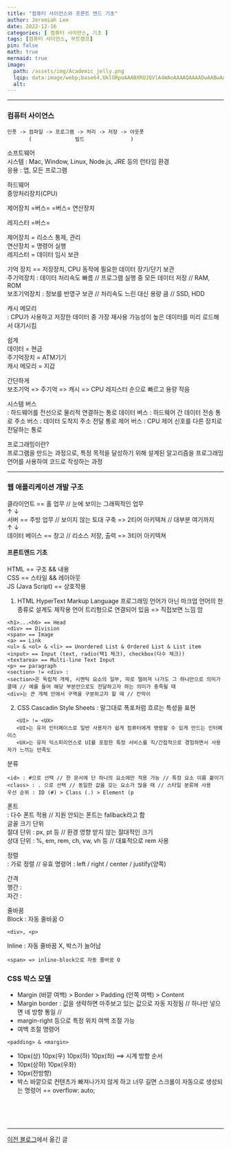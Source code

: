 ```yaml
---
title: "컴퓨터 사이언스와 프론트 엔드 기초"
author: Jeremiah Lee
date: 2022-12-16
categories: [ 컴퓨터 사이언스, 기초 ]
tags: [컴퓨터 사이언스, 부트캠프]
pin: false
math: true
mermaid: true
image: 
  path: /assets/img/Academic_jelly.png
  lqip: data:image/webp;base64,UklGRpoAAABXRUJQVlA4WAoAAAAQAAAADwAABwAAQUxQSDIAAAARL0AmbZurmr57yyIiqE8oiG0bejIYEQTgqiDA9vqnsUSI6H+oAERp2HZ65qP/VIAWAFZQOCBCAAAA8AEAnQEqEAAIAAVAfCWkAALp8sF8rgRgAP7o9FDvMCkMde9PK7euH5M1m6VWoDXf2FkP3BqV0ZYbO6NA/VFIAAAA
  alt: 
---
```

***

### **컴퓨터 사이언스**
```
인풋 -> 컴파일 -> 프로그램 -> 처리 -> 저장 -> 아웃풋   
       (              빌드               )
```


소프트웨어   
시스템 : Mac, Window, Linux, Node.js, JRE 등의 런타임 환경   
응용 : 앱, 모든 프로그램   

하드웨어   
중앙처리장치(CPU)   

제어장치 =버스= =버스= 연산장치   

레지스터 =버스=   

제어장치 = 리소스 통제, 관리   
연산장치 = 명령어 실행   
레지스터 = 데이터 임시 보관   

기억 장치
== 저장장치, CPU 동작에 필요한 데이터 장기/단기 보관   
주기억장치 : 데이터 처리속도 빠름 // 프로그램 실행 중 모든 데이터 저장 // RAM, ROM   
보조기억장치 : 정보를 반영구 보관 // 처리속도 느린 대신 용량 큼 // SSD, HDD   

캐시 메모리   
: CPU가 사용하고 저장한 데이터 중 가장 재사용 가능성이 높은 데이터를 미리 로드해서 대기시킴

쉽게   
데이터 = 현금   
주기억장치 = ATM기기   
캐시 메모리 = 지갑   

간단하게   
보조기억 => 주기억 => 캐시 => CPU 레지스터 순으로 빠르고 용량 작음

시스템 버스   
: 하드웨어를 전선으로 물리적 연결하는 통로
데이터 버스 : 하드웨어 간 데이터 전송 통로
주소 버스 : 데이터 도착지 주소 전달 통로
제어 버스 : CPU 제어 신호를 다른 장치로 전달하는 통로


프로그래밍이란?   
프로그램을 만드는 과정으로, 특정 목적을 달성하기 위해 설계된 알고리즘을 프로그래밍 언어를 사용하여 코드로 작성하는 과정

***

### **웹 애플리케이션 개발 구조**

클라이언트 == 홀 업무 // 눈에 보이는 그래픽적인 업무   
↑ ↓   
서버 == 주방 업무 // 보이지 않는 토대 구축 => 2티어 아키텍쳐 // 대부분 여기까지   
↑ ↓   
데이터 베이스 == 창고 // 리소스 저장, 출력 => 3티어 아키텍쳐   


#### **프론트엔드 기초**

HTML == 구조 && 내용   
CSS == 스타일 && 레이아웃   
JS (Java Script) == 상호작용   



1. HTML
   HyperText Markup Language
   프로그래밍 언어가 아닌 마크업 언어의 한 종류로 설계도 제작용 언어
   트리형으로 연결되어 있음 => 직접보면 느낌 암

```
<h1>...<h6> == Head
<div> == Division
<span> == Image
<a> == Link
<ul> & <ol> & <li> == Unordered List & Ordered List & List item
<input> == Input (text, radio(택1 체크), checkbox(다수 체크))
<textarea> == Multi-line Text Input
<p> == paragraph
<section> != <div> :
<section>은 독립적 개체, 시멘틱 요소의 일부, 따로 떨어져 나가도 그 하나만으로 의미가 클때 // 예를 들어 해당 부분만으로도 전달하고자 하는 의미가 충족될 때
<div>는 큰 개체 안에서 구역을 구분하고자 할 때 // 칸막이
```

2. CSS
   Cascadin Style Sheets : 말그대로 폭포처럼 흐르는 특성을 표현

```
   <UI> != <UX>
   <UI>는 유저 인터페이스로 일반 사용자가 쉽게 컴퓨터에게 명령할 수 있게 만드는 인터페이스
   <UX>는 유저 익스피리언스로 UI를 포함한 특정 서비스를 직/간접적으로 경험하면서 사용자가 느끼는 만족도
```

분류

```
<id> : #으로 선택 // 한 문서에 단 하나의 요소에만 적용 가능 // 특정 요소 이름 붙이기
<class> : . 으로 선택 // 동일한 값을 갖는 요소가 많을 때 // 스타일 분류에 사용
우선 순위 : ID (#) > Class (.) > Element (p
```

폰트   
<font-family> : 다수 폰트 적용 // 지원 안되는 폰트는 fallback라고 함   
글꼴 크기 단위   
절대 단위 : px, pt 등 // 환경 영향 받지 않는 절대적인 크기   
상대 단위 : %, em, rem, ch, vw, vh 등 // 대표적으로 rem 사용   

정렬   
<text-align> : 가로 정렬 // 유효 명령어 : left / right / center / justify(양쪽)

간격   
행간 : <line-height>   
자간 : <letter-weight>   

줄바꿈   
Block : 자동 줄바꿈 O 

```
<div>, <p>
```   

Inline : 자동 줄바꿈 X, 박스가 늘어남 

```
<span> => inline-block으로 자동 줄바꿈 O   
```


### **CSS 박스 모델**
- Margin (바깥 여백) > Border > Padding (안쪽 여백) > Content   
- Margin border : 값을 생략하면 마주보고 있는 값으로 자동 지정됨 // 하나만 넣으면 네 방향 통일 //   
- margin-right 등으로 특정 위치 여백 조절 가능   
- 여백 조절 명령어

```
<padding> & <margin> 
```

- 10px(상) 10px(우) 10px(하) 10px(좌) ==> 시계 방향 순서   
- 10px(상하) 10px(우좌)   
- 10px(전방향)   
- 박스 바깥으로 컨텐츠가 빠져나가지 않게 하고 너무 길면 스크롤이 자동으로 생성되는 명령어 == overflow: auto;   

<br/>
<br/>
<br/>

***

[이전 블로그](https://blog.naver.com/021skyfall/222957714222)에서 옮긴 글
